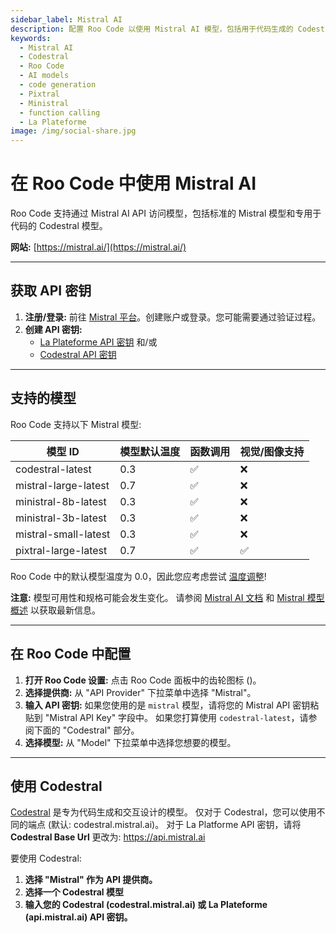 ```yaml
---
sidebar_label: Mistral AI
description: 配置 Roo Code 以使用 Mistral AI 模型，包括用于代码生成的 Codestral，支持函数调用和视觉功能。
keywords:
  - Mistral AI
  - Codestral
  - Roo Code
  - AI models
  - code generation
  - Pixtral
  - Ministral
  - function calling
  - La Plateforme
image: /img/social-share.jpg
---
```


# 在 Roo Code 中使用 Mistral AI

Roo Code 支持通过 Mistral AI API 访问模型，包括标准的 Mistral 模型和专用于代码的 Codestral 模型。

**网站:** [https://mistral.ai/](https://mistral.ai/)

---

## 获取 API 密钥

1.  **注册/登录:** 前往 [Mistral 平台](https://console.mistral.ai/)。创建账户或登录。您可能需要通过验证过程。
2.  **创建 API 密钥:**  
    - [La Plateforme API 密钥](https://console.mistral.ai/api-keys/) 和/或 
    - [Codestral API 密钥](https://console.mistral.ai/codestral)

---

## 支持的模型

Roo Code 支持以下 Mistral 模型:

| 模型 ID               | 模型默认温度 | 函数调用 | 视觉/图像支持 |
|------------------------|-------------------------|------------------|--------|
| codestral-latest      | 0.3                     | ✅               | ❌      |
| mistral-large-latest  | 0.7                     | ✅               | ❌      |
| ministral-8b-latest   | 0.3                     | ✅               | ❌      |
| ministral-3b-latest   | 0.3                     | ✅               | ❌      |
| mistral-small-latest  | 0.3                     | ✅               | ❌      |
| pixtral-large-latest  | 0.7                     | ✅               | ✅      |
Roo Code 中的默认模型温度为 0.0，因此您应考虑尝试 [温度调整](/features/model-temperature)!

**注意:**  模型可用性和规格可能会发生变化。
请参阅 [Mistral AI 文档](https://docs.mistral.ai/api/) 和 [Mistral 模型概述](https://docs.mistral.ai/getting-started/models/models_overview/) 以获取最新信息。

---

## 在 Roo Code 中配置

1.  **打开 Roo Code 设置:** 点击 Roo Code 面板中的齿轮图标 (<Codicon name="gear" />)。
2.  **选择提供商:** 从 "API Provider" 下拉菜单中选择 "Mistral"。
3.  **输入 API 密钥:** 如果您使用的是 `mistral` 模型，请将您的 Mistral API 密钥粘贴到 "Mistral API Key" 字段中。  如果您打算使用 `codestral-latest`，请参阅下面的 "Codestral" 部分。
4.  **选择模型:** 从 "Model" 下拉菜单中选择您想要的模型。 

---

## 使用 Codestral

[Codestral](https://docs.mistral.ai/capabilities/code_generation/) 是专为代码生成和交互设计的模型。 
仅对于 Codestral，您可以使用不同的端点 (默认: codestral.mistral.ai)。 
对于 La Platforme API 密钥，请将 **Codestral Base Url** 更改为: https://api.mistral.ai 

要使用 Codestral:

1.  **选择 "Mistral" 作为 API 提供商。**
2.  **选择一个 Codestral 模型**
3.  **输入您的 Codestral (codestral.mistral.ai) 或 La Plateforme (api.mistral.ai) API 密钥。**
